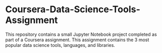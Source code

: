 # Coursera-Data-Science-Tools-Assignment
This repository contains a small Jupyter Notebook project completed as part of a Coursera assignment. This assignment contains the 3 most popular data science tools, languages, and libraries.
